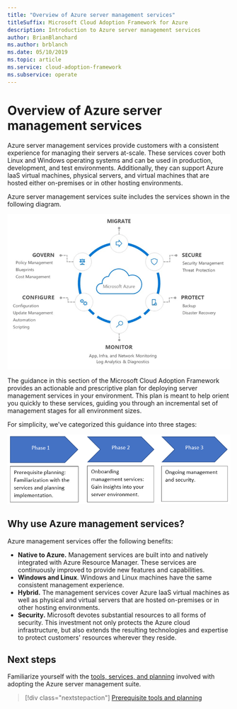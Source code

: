 ```yaml
---
title: "Overview of Azure server management services"
titleSuffix: Microsoft Cloud Adoption Framework for Azure
description: Introduction to Azure server management services
author: BrianBlanchard
ms.author: brblanch
ms.date: 05/10/2019
ms.topic: article
ms.service: cloud-adoption-framework
ms.subservice: operate
---
```


# Overview of Azure server management services

Azure server management services provide customers with a consistent experience for managing their servers at-scale. These services cover both Linux and Windows operating systems and can be used in production, development, and test environments. Additionally, they can support Azure IaaS virtual machines, physical servers, and virtual machines that are hosted either on-premises or in other hosting environments. 

Azure server management services suite includes the services shown in the following diagram. 

![Diagram of the Azure operations model](./media/operations-diagram.png)

The guidance in this section of the Microsoft Cloud Adoption Framework provides an actionable and prescriptive plan for deploying server management services in your environment. This plan is meant to help orient you quickly to these services, guiding you through an incremental set of management stages for all environment sizes.

For simplicity, we've categorized this guidance into three stages:

![The three stages of onboarding the Azure server management suite](./media/operations-stages.png)

<!-- markdownlint-disable MD026 -->

## Why use Azure management services?

Azure management services offer the following benefits:

- **Native to Azure.** Management services are built into and natively integrated with Azure Resource Manager. These services are continuously improved to provide new features and capabilities.
- **Windows and Linux**. Windows and Linux machines have the same consistent management experience.
- **Hybrid.** The management services cover Azure IaaS virtual machines as well as physical and virtual servers that are hosted on-premises or in other hosting environments.
- **Security.** Microsoft devotes substantial resources to all forms of security. This investment not only protects the Azure cloud infrastructure, but also extends the resulting technologies and expertise to protect customers' resources wherever they reside.

## Next steps

Familiarize yourself with the [tools, services, and planning](./prerequisites.md) involved with adopting the Azure server management suite.

> [!div class="nextstepaction"]
> [Prerequisite tools and planning](./prerequisites.md)
